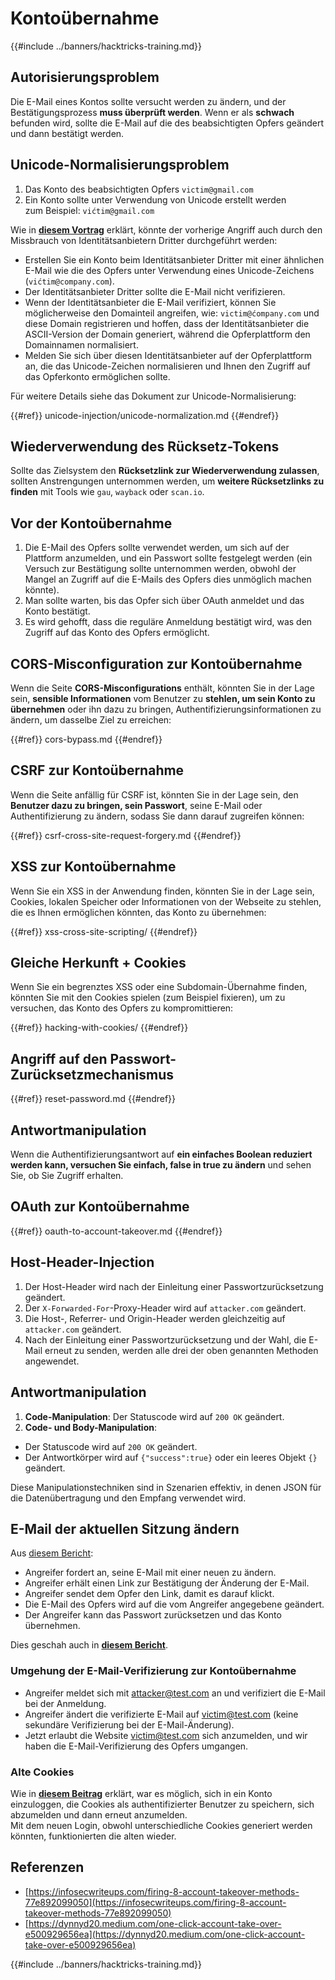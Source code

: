 # Kontoübernahme

{{#include ../banners/hacktricks-training.md}}

## **Autorisierungsproblem**

Die E-Mail eines Kontos sollte versucht werden zu ändern, und der Bestätigungsprozess **muss überprüft werden**. Wenn er als **schwach** befunden wird, sollte die E-Mail auf die des beabsichtigten Opfers geändert und dann bestätigt werden.

## **Unicode-Normalisierungsproblem**

1. Das Konto des beabsichtigten Opfers `victim@gmail.com`
2. Ein Konto sollte unter Verwendung von Unicode erstellt werden\
zum Beispiel: `vićtim@gmail.com`

Wie in [**diesem Vortrag**](https://www.youtube.com/watch?v=CiIyaZ3x49c) erklärt, könnte der vorherige Angriff auch durch den Missbrauch von Identitätsanbietern Dritter durchgeführt werden:

- Erstellen Sie ein Konto beim Identitätsanbieter Dritter mit einer ähnlichen E-Mail wie die des Opfers unter Verwendung eines Unicode-Zeichens (`vićtim@company.com`).
- Der Identitätsanbieter Dritter sollte die E-Mail nicht verifizieren.
- Wenn der Identitätsanbieter die E-Mail verifiziert, können Sie möglicherweise den Domainteil angreifen, wie: `victim@ćompany.com` und diese Domain registrieren und hoffen, dass der Identitätsanbieter die ASCII-Version der Domain generiert, während die Opferplattform den Domainnamen normalisiert.
- Melden Sie sich über diesen Identitätsanbieter auf der Opferplattform an, die das Unicode-Zeichen normalisieren und Ihnen den Zugriff auf das Opferkonto ermöglichen sollte.

Für weitere Details siehe das Dokument zur Unicode-Normalisierung:

{{#ref}}
unicode-injection/unicode-normalization.md
{{#endref}}

## **Wiederverwendung des Rücksetz-Tokens**

Sollte das Zielsystem den **Rücksetzlink zur Wiederverwendung zulassen**, sollten Anstrengungen unternommen werden, um **weitere Rücksetzlinks zu finden** mit Tools wie `gau`, `wayback` oder `scan.io`.

## **Vor der Kontoübernahme**

1. Die E-Mail des Opfers sollte verwendet werden, um sich auf der Plattform anzumelden, und ein Passwort sollte festgelegt werden (ein Versuch zur Bestätigung sollte unternommen werden, obwohl der Mangel an Zugriff auf die E-Mails des Opfers dies unmöglich machen könnte).
2. Man sollte warten, bis das Opfer sich über OAuth anmeldet und das Konto bestätigt.
3. Es wird gehofft, dass die reguläre Anmeldung bestätigt wird, was den Zugriff auf das Konto des Opfers ermöglicht.

## **CORS-Misconfiguration zur Kontoübernahme**

Wenn die Seite **CORS-Misconfigurations** enthält, könnten Sie in der Lage sein, **sensible Informationen** vom Benutzer zu **stehlen, um sein Konto zu übernehmen** oder ihn dazu zu bringen, Authentifizierungsinformationen zu ändern, um dasselbe Ziel zu erreichen:

{{#ref}}
cors-bypass.md
{{#endref}}

## **CSRF zur Kontoübernahme**

Wenn die Seite anfällig für CSRF ist, könnten Sie in der Lage sein, den **Benutzer dazu zu bringen, sein Passwort**, seine E-Mail oder Authentifizierung zu ändern, sodass Sie dann darauf zugreifen können:

{{#ref}}
csrf-cross-site-request-forgery.md
{{#endref}}

## **XSS zur Kontoübernahme**

Wenn Sie ein XSS in der Anwendung finden, könnten Sie in der Lage sein, Cookies, lokalen Speicher oder Informationen von der Webseite zu stehlen, die es Ihnen ermöglichen könnten, das Konto zu übernehmen:

{{#ref}}
xss-cross-site-scripting/
{{#endref}}

## **Gleiche Herkunft + Cookies**

Wenn Sie ein begrenztes XSS oder eine Subdomain-Übernahme finden, könnten Sie mit den Cookies spielen (zum Beispiel fixieren), um zu versuchen, das Konto des Opfers zu kompromittieren:

{{#ref}}
hacking-with-cookies/
{{#endref}}

## **Angriff auf den Passwort-Zurücksetzmechanismus**

{{#ref}}
reset-password.md
{{#endref}}

## **Antwortmanipulation**

Wenn die Authentifizierungsantwort auf **ein einfaches Boolean reduziert werden kann, versuchen Sie einfach, false in true zu ändern** und sehen Sie, ob Sie Zugriff erhalten.

## OAuth zur Kontoübernahme

{{#ref}}
oauth-to-account-takeover.md
{{#endref}}

## Host-Header-Injection

1. Der Host-Header wird nach der Einleitung einer Passwortzurücksetzung geändert.
2. Der `X-Forwarded-For`-Proxy-Header wird auf `attacker.com` geändert.
3. Die Host-, Referrer- und Origin-Header werden gleichzeitig auf `attacker.com` geändert.
4. Nach der Einleitung einer Passwortzurücksetzung und der Wahl, die E-Mail erneut zu senden, werden alle drei der oben genannten Methoden angewendet.

## Antwortmanipulation

1. **Code-Manipulation**: Der Statuscode wird auf `200 OK` geändert.
2. **Code- und Body-Manipulation**:
- Der Statuscode wird auf `200 OK` geändert.
- Der Antwortkörper wird auf `{"success":true}` oder ein leeres Objekt `{}` geändert.

Diese Manipulationstechniken sind in Szenarien effektiv, in denen JSON für die Datenübertragung und den Empfang verwendet wird.

## E-Mail der aktuellen Sitzung ändern

Aus [diesem Bericht](https://dynnyd20.medium.com/one-click-account-take-over-e500929656ea):

- Angreifer fordert an, seine E-Mail mit einer neuen zu ändern.
- Angreifer erhält einen Link zur Bestätigung der Änderung der E-Mail.
- Angreifer sendet dem Opfer den Link, damit es darauf klickt.
- Die E-Mail des Opfers wird auf die vom Angreifer angegebene geändert.
- Der Angreifer kann das Passwort zurücksetzen und das Konto übernehmen.

Dies geschah auch in [**diesem Bericht**](https://dynnyd20.medium.com/one-click-account-take-over-e500929656ea).

### Umgehung der E-Mail-Verifizierung zur Kontoübernahme
- Angreifer meldet sich mit attacker@test.com an und verifiziert die E-Mail bei der Anmeldung.
- Angreifer ändert die verifizierte E-Mail auf victim@test.com (keine sekundäre Verifizierung bei der E-Mail-Änderung).
- Jetzt erlaubt die Website victim@test.com sich anzumelden, und wir haben die E-Mail-Verifizierung des Opfers umgangen.

### Alte Cookies

Wie in [**diesem Beitrag**](https://medium.com/@niraj1mahajan/uncovering-the-hidden-vulnerability-how-i-found-an-authentication-bypass-on-shopifys-exchange-cc2729ea31a9) erklärt, war es möglich, sich in ein Konto einzuloggen, die Cookies als authentifizierter Benutzer zu speichern, sich abzumelden und dann erneut anzumelden.\
Mit dem neuen Login, obwohl unterschiedliche Cookies generiert werden könnten, funktionierten die alten wieder.

## Referenzen

- [https://infosecwriteups.com/firing-8-account-takeover-methods-77e892099050](https://infosecwriteups.com/firing-8-account-takeover-methods-77e892099050)
- [https://dynnyd20.medium.com/one-click-account-take-over-e500929656ea](https://dynnyd20.medium.com/one-click-account-take-over-e500929656ea)

{{#include ../banners/hacktricks-training.md}}
